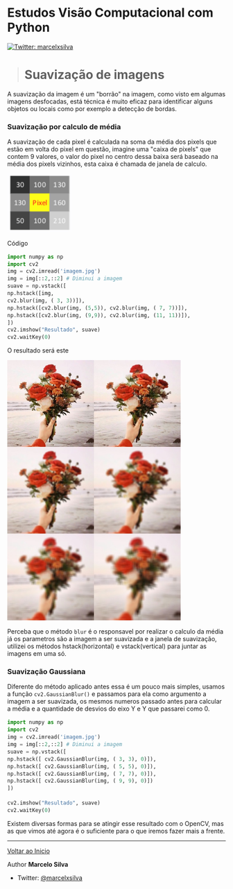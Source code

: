 # Estudos Visão Computacional com Python
[![Twitter: marcelxsilva](https://img.shields.io/twitter/follow/marcelxsilva.svg?style=social)](https://twitter.com/marcelxsilva)

> # Suavização de imagens
A suavização da imagem  é um "borrão" na imagem, como visto em algumas imagens desfocadas, está técnica é muito eficaz para identificar alguns objetos ou locais como por exemplo a detecção de bordas.


### Suavização por calculo de média

A suavização de cada pixel é calculada na soma da média dos pixels que estão em volta do pixel em questão, imagine uma "caixa de pixels" que contem 9 valores, o valor do pixel no centro dessa baixa será baseado na média dos pixels vizinhos, esta caixa é chamada de janela de calculo.

<img src='../images/windows-calc.png' width='150'>

Código

```Python
import numpy as np
import cv2
img = cv2.imread('imagem.jpg')
img = img[::2,::2] # Diminui a imagem
suave = np.vstack([
np.hstack([img,
cv2.blur(img, ( 3, 3))]),
np.hstack([cv2.blur(img, (5,5)), cv2.blur(img, ( 7, 7))]),
np.hstack([cv2.blur(img, (9,9)), cv2.blur(img, (11, 11))]),
])
cv2.imshow("Resultado", suave)
cv2.waitKey(0)
```
O resultado será este

<img src='../images/blur-image.jpg' width='400'>

Perceba que o método <code>blur</code> é o responsavel por realizar o calculo da média já os parametros são a imagem a ser suavizada e a janela de suavização, utilizei os métodos hstack(horizontal) e vstack(vertical) para juntar as imagens em uma só.

### Suavização Gaussiana
Diferente do método aplicado antes essa é um pouco mais simples, usamos a função <code>cv2.GaussianBlur()</code> e passamos para ela como argumento a imagem a ser suavizada, os mesmos numeros passado antes para calcular a média e a quantidade de desvios do eixo Y e Y que passarei como 0.

```Python
import numpy as np
import cv2
img = cv2.imread('imagem.jpg')
img = img[::2,::2] # Diminui a imagem
suave = np.vstack([
np.hstack([ cv2.GaussianBlur(img, ( 3, 3), 0)]),
np.hstack([ cv2.GaussianBlur(img, ( 5, 5), 0)]),
np.hstack([ cv2.GaussianBlur(img, ( 7, 7), 0)]),
np.hstack([ cv2.GaussianBlur(img, ( 9, 9), 0)])
])

cv2.imshow("Resultado", suave)
cv2.waitKey(0)
```

Existem diversas formas para se atingir esse resultado com o OpenCV, mas as que vimos até agora é o suficiente para o que iremos fazer mais a frente.
***
[Voltar ao Inicio](../README.md)

 Author **Marcelo Silva**

* Twitter: [@marcelxsilva](https://twitter.com/marcelxsilva)
